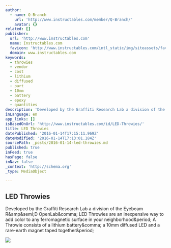 ```yaml
---
author:
  - name: Q-Branch
    url: 'http://www.instructables.com/member/Q-Branch/'
    avatar: {}
related: []
publisher:
  url: 'http://www.instructables.com'
  name: Instructables.com
  favicon: 'http://www.instructables.com/intl_static/img/siteassets/favicon.ico'
  domain: www.instructables.com
keywords:
  - throwies
  - vendor
  - cost
  - lithium
  - diffused
  - part
  - 10mm
  - battery
  - epoxy
  - quantities
description: 'Developed by the Graffiti Research Lab a division of the Eyebeam R&amp;D OpenLab, LED Throwies are an inexpensive way to add color to any ferromagnetic surface in your neighborhood. A Throwie consists of a lithium battery, a 10mm diffused LED and a rare-earth magnet taped together.'
inLanguage: en
app_links: []
isBasedOnUrl: 'http://www.instructables.com/id/LED-Throwies/'
title: LED Throwies
datePublished: '2016-01-14T17:15:11.969Z'
dateModified: '2016-01-14T17:13:01.184Z'
sourcePath: _posts/2016-01-14-led-throwies.md
published: true
inFeed: true
hasPage: false
inNav: false
_context: 'http://schema.org'
_type: MediaObject

---
```

<article style=""><h1>LED Throwies</h1><p>Developed by the Graffiti Research Lab a division of the Eyebeam R&amp;amp&amp;semi;D OpenLab&amp;comma; LED Throwies are an inexpensive way to add color to any ferromagnetic surface in your neighborhood&amp;period; A Throwie consists of a lithium battery&amp;comma; a 10mm diffused LED and a rare-earth magnet taped together&amp;period;</p><img src="http://cdn.instructables.com/FV0/0U50/8ZPEP27TMES/FV00U508ZPEP27TMES.RECT2100.jpg" /></article>